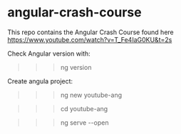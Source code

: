# angular-crash-course

This repo contains the Angular Crash Course found here https://www.youtube.com/watch?v=T_Fe4IaG0KU&t=2s

Check Angular version with:
>>> ng version

Create angula project:
>>> ng new youtube-ang

>>> cd youtube-ang

>>> ng serve --open